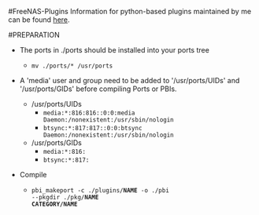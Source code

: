 #FreeNAS-Plugins
Information for python-based plugins maintained by me can be found [here](http://forums.freenas.org/threads/freenas-9-plugins-sab-sb-cp-hp-maraschino-htpc-mylar-ll-gamez.16200/).


#PREPARATION
* The ports in ./ports should be installed into your ports tree
    - <code>mv ./ports/* /usr/ports</code>

* A 'media' user and group need to be added to '/usr/ports/UIDs' and '/usr/ports/GIDs' before compiling Ports or PBIs.
    - /usr/ports/UIDs
        - <code>media:*:816:816::0:0:media Daemon:/nonexistent:/usr/sbin/nologin</code>
        - <code>btsync:*:817:817::0:0:btsync Daemon:/nonexistent:/usr/sbin/nologin</code>
    - /usr/ports/GIDs
        - <code>media:*:816:</code>
        - <code>btsync:*:817:</code>

* Compile
    - <code>pbi_makeport -c ./plugins/**NAME** -o ./pbi --pkgdir ./pkg/**NAME** **CATEGORY/NAME**</code>
